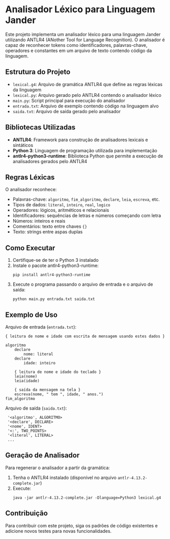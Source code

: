 # Analisador Léxico para Linguagem Jander

Este projeto implementa um analisador léxico para uma linguagem Jander utilizando ANTLR4 (ANother Tool for Language Recognition). O analisador é capaz de reconhecer tokens como identificadores, palavras-chave, operadores e constantes em um arquivo de texto contendo código da linguagem.

## Estrutura do Projeto

- `lexical.g4`: Arquivo de gramática ANTLR4 que define as regras léxicas da linguagem
- `lexical.py`: Arquivo gerado pelo ANTLR4 contendo o analisador léxico
- `main.py`: Script principal para execução do analisador
- `entrada.txt`: Arquivo de exemplo contendo código na linguagem alvo
- `saida.txt`: Arquivo de saída gerado pelo analisador

## Bibliotecas Utilizadas

- **ANTLR4**: Framework para construção de analisadores lexicais e sintáticos
- **Python 3**: Linguagem de programação utilizada para implementação
- **antlr4-python3-runtime**: Biblioteca Python que permite a execução de analisadores gerados pelo ANTLR4

## Regras Léxicas

O analisador reconhece:

- Palavras-chave: `algoritmo`, `fim_algoritmo`, `declare`, `leia`, `escreva`, etc.
- Tipos de dados: `literal`, `inteiro`, `real`, `logico`
- Operadores: lógicos, aritméticos e relacionais
- Identificadores: sequências de letras e números começando com letra
- Números: inteiros e reais
- Comentários: texto entre chaves `{}`
- Texto: strings entre aspas duplas

## Como Executar

1. Certifique-se de ter o Python 3 instalado
2. Instale o pacote antlr4-python3-runtime:
   ```
   pip install antlr4-python3-runtime
   ```
3. Execute o programa passando o arquivo de entrada e o arquivo de saída:
   ```
   python main.py entrada.txt saida.txt
   ```

## Exemplo de Uso

Arquivo de entrada (`entrada.txt`):

```
{ leitura de nome e idade com escrita de mensagem usando estes dados }

algoritmo
	declare
		nome: literal
	declare
		idade: inteiro

	{ leitura de nome e idade do teclado }
	leia(nome)
	leia(idade)

	{ saída da mensagem na tela }
	escreva(nome, " tem ", idade, " anos.")
fim_algoritmo
```

Arquivo de saída (`saida.txt`):

```
 '<algoritmo', ALGORITMO>
 '<declare', DECLARE>
 '<nome', IDENT>
 '<:', TWO_POINTS>
 '<literal', LITERAL>
 ...
```

## Geração de Analisador

Para regenerar o analisador a partir da gramática:

1. Tenha o ANTLR4 instalado (disponível no arquivo `antlr-4.13.2-complete.jar`)
2. Execute:
   ```
   java -jar antlr-4.13.2-complete.jar -Dlanguage=Python3 lexical.g4
   ```

## Contribuição

Para contribuir com este projeto, siga os padrões de código existentes e adicione novos testes para novas funcionalidades.
